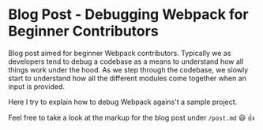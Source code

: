 # Blog Post - Debugging Webpack for Beginner Contributors

Blog post aimed for beginner Webpack contributors. Typically we as developers tend to debug a codebase as a means to understand how all things work under the hood. As we step through the codebase, we slowly start to understand how all the different modules come together when an input is provided.

Here I try to explain how to debug Webpack agains't a sample project.

Feel free to take a look at the markup for the blog post under `/post.md` 😃 👍
